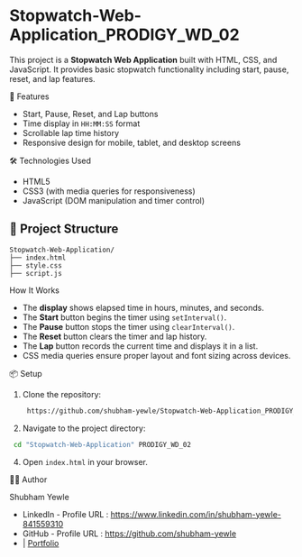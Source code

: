 # Stopwatch-Web-Application_PRODIGY_WD_02

This project is a **Stopwatch Web Application** built with HTML, CSS, and JavaScript. It provides basic stopwatch functionality including start, pause, reset, and lap features.

🚀 Features

* Start, Pause, Reset, and Lap buttons
* Time display in `HH:MM:SS` format
* Scrollable lap time history
* Responsive design for mobile, tablet, and desktop screens

🛠️ Technologies Used

* HTML5
* CSS3 (with media queries for responsiveness)
* JavaScript (DOM manipulation and timer control)

## 📁 Project Structure

```
Stopwatch-Web-Application/
├── index.html
├── style.css
├── script.js
```

How It Works

* The **display** shows elapsed time in hours, minutes, and seconds.
* The **Start** button begins the timer using `setInterval()`.
* The **Pause** button stops the timer using `clearInterval()`.
* The **Reset** button clears the timer and lap history.
* The **Lap** button records the current time and displays it in a list.
* CSS media queries ensure proper layout and font sizing across devices.

📦 Setup

1. Clone the repository:
   ```bash
    https://github.com/shubham-yewle/Stopwatch-Web-Application_PRODIGY_WD_02.git
    ```
2. Navigate to the project directory:
  ```bash
   cd "Stopwatch-Web-Application" PRODIGY_WD_02
```
4. Open `index.html` in your browser.

👨‍💻 Author

Shubham Yewle
* LinkedIn - Profile URL : https://www.linkedin.com/in/shubham-yewle-841559310
* GitHub - Profile URL : https://github.com/shubham-yewle
* | [Portfolio](#)


